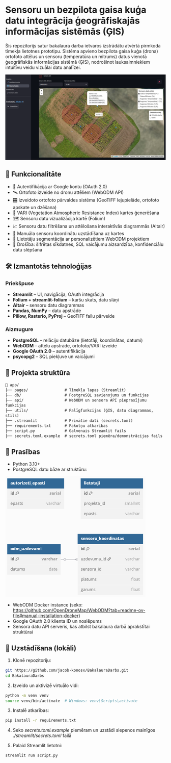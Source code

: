 # Sensoru un bezpilota gaisa kuģa datu integrācija ģeogrāfiskajās informācijas sistēmās (ĢIS)

Šis repozitorijs satur bakalaura darba ietvaros izstrādātu atvērtā pirmkoda tīmekļa lietotnes prototipu. Sistēma apvieno bezpilota gaisa kuģa (drona) ortofoto attēlus un sensoru (temperatūra un mitrums) datus vienotā ģeogrāfiskās informācijas sistēmā (ĢIS), nodrošinot lauksaimniekiem intuitīvu veidu vizuālai datu analīzei.

![Tīmekļa Vietne](screenshots/TimeklaVietne.png 'Tīmekļa Vietne')

## 📌 Funkcionalitāte

- 🔐 Autentifikācija ar Google kontu (OAuth 2.0)
- 🛰️ Ortofoto izveide no dronu attēliem (WebODM API)
- 🎛️ Izveidoto ortofoto pārvaldes sistēma (GeoTIFF lejupielāde, ortofoto apskate un dzēšana)
- 🌿 VARI (Vegetation Atmospheric Resistance Index) kartes ģenerēšana
- 🗺️ Sensoru datu vizualizācija kartē (Folium)
- 📈 Sensoru datu filtrēšana un attēlošana interaktīvās diagrammās (Altair)
- 📍 Manuāla sensoru koordinātu uzstādīšana uz kartes
- 👤 Lietotāju segmentācija ar personalizētiem WebODM projektiem
- 🔐 Drošība: šifrētas sīkdatnes, SQL vaicājumu aizsardzība, konfidenciālu datu slēpšana

## 🛠️ Izmantotās tehnoloģijas

### Priekšpuse
- **Streamlit** – UI, navigācija, OAuth integrācija
- **Folium + streamlit-folium** – karšu skats, datu slāņi
- **Altair** – sensoru datu diagrammas
- **Pandas, NumPy** – datu apstrāde
- **Pillow, Rasterio, PyProj** – GeoTIFF failu pārveide

### Aizmugure
- **PostgreSQL** – relāciju datubāze (lietotāji, koordinātas, datumi)
- **WebODM** – attēlu apstrāde, ortofoto/VARI izveide
- **Google OAuth 2.0** – autentifikācija
- **psycopg2** – SQL piekļuve un vaicājumi

## 📂 Projekta struktūra

```
📁 app/
├── pages/                # Tīmekļa lapas (Streamlit)
├── db/                   # PostgreSQL savienojums un funkcijas
├── api/                  # WebODM un sensora API pieprasījumu funkcijas
├── utils/                # Palīgfunkcijas (ĢIS, datu diagrammas, stils)
├── .streamlit            # Privātie dati (secrets.toml)
├── requirements.txt      # Pakotņu atkarības
├── script.py             # Galvenais Streamlit fails
├── secrets.toml.example  # secrets.toml piemēra/demonstrācijas fails
```

## 🔐 Prasības

- Python 3.10+
- PostgreSQL datu bāze ar struktūru:
  
![PostgreSQL ER](screenshots/PostgreSQLERDiagramma.png 'PostgreSQL ER')
- WebODM Docker instance (seko: https://github.com/OpenDroneMap/WebODM?tab=readme-ov-file#manual-installation-docker)
- Google OAuth 2.0 klienta ID un noslēpums
- Sensora datu API serveris, kas atbilst bakalaura darbā aprakstītai struktūrai

## 🔧 Uzstādīšana (lokāli)

1. Klonē repozitoriju:

```bash
git https://github.com/jacob-konosx/BakalauraDarbs.git
cd BakalauraDarbs
```

2. Izveido un aktivizē virtuālo vidi:

```bash
python -m venv venv
source venv/bin/activate  # Windows: venv\Scripts\activate
```

3. Instalē atkarības:

```bash
pip install -r requirements.txt
```

4. Seko *secrets.toml.example* piemēram un uzstādi slepenos mainīgos *./streamlit/secrets.toml* failā

5. Palaid Streamlit lietotni:

```bash
streamlit run script.py
```
